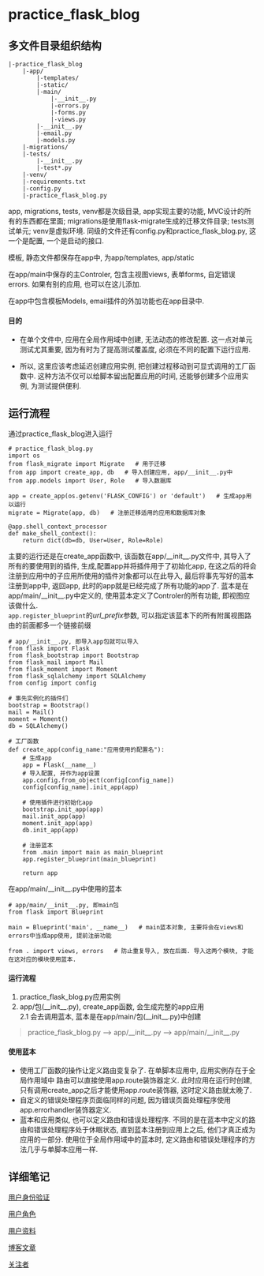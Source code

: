 # practice_flask_blog

## 多文件目录组织结构

    |-practice_flask_blog  
        |-app/  
            |-templates/  
            |-static/  
            |-main/  
                |-__init__.py  
                |-errors.py  
                |-forms.py  
                |-views.py  
            |-__init__.py  
            |-email.py  
            |-models.py  
        |-migrations/  
        |-tests/  
            |-__init__.py  
            |-test*.py  
        |-venv/  
        |-requirements.txt  
        |-config.py  
        |-practice_flask_blog.py  

app, migrations, tests, venv都是次级目录, app实现主要的功能, MVC设计的所有的东西都在里面; migrations是使用flask-migrate生成的迁移文件目录; tests测试单元; venv是虚拟环境. 同级的文件还有config.py和practice_flask_blog.py, 这一个是配置, 一个是启动的接口.

模板, 静态文件都保存在app中, 为app/templates, app/static

在app/main中保存的主Controler, 包含主视图views, 表单forms, 自定错误errors. 如果有别的应用, 也可以在这儿添加.

在app中包含模板Models, email插件的外加功能也在app目录中.

#### 目的

+ 在单个文件中, 应用在全局作用域中创建, 无法动态的修改配置. 这一点对单元测试尤其重要, 因为有时为了提高测试覆盖度, 必须在不同的配置下运行应用.

+ 所以, 这里应该考虑延迟创建应用实例, 把创建过程移动到可显式调用的工厂函数中. 这种方法不仅可以给脚本留出配置应用的时间, 还能够创建多个应用实例, 为测试提供便利.

## 运行流程

通过practice_flask_blog进入运行

    # practice_flask_blog.py
    import os
    from flask_migrate import Migrate   # 用于迁移
    from app import create_app, db   # 导入创建应用, app/__init__.py中
    from app.models import User, Role   # 导入数据库

    app = create_app(os.getenv('FLASK_CONFIG') or 'default')   # 生成app用以运行
    migrate = Migrate(app, db)   # 注册迁移适用的应用和数据库对象

    @app.shell_context_processor
    def make_shell_context():
        return dict(db=db, User=User, Role=Role)

主要的运行还是在create_app函数中, 该函数在app/\_\_init__.py文件中, 其导入了所有的要使用到的插件, 生成,配置app并将插件用于了初始化app, 在这之后的将会注册到应用中的子应用所使用的插件对象都可以在此导入, 最后将事先写好的蓝本注册到app中, 返回app, 此时的app就是已经完成了所有功能的app了. 蓝本是在app/main/\_\_init__.py中定义的, 使用蓝本定义了Controler的所有功能, 即视图应该做什么.  
`app.register_blueprint`的*url_prefix*参数, 可以指定该蓝本下的所有附属视图路由的前面都多一个链接前缀

    # app/__init__.py, 即导入app包就可以导入
    from flask import Flask
    from flask_bootstrap import Bootstrap
    from flask_mail import Mail
    from flask_moment import Moment
    from flask_sqlalchemy import SQLAlchemy
    from config import config

    # 事先实例化的插件们
    bootstrap = Bootstrap()
    mail = Mail()
    moment = Moment()
    db = SQLAlchemy()

    # 工厂函数
    def create_app(config_name:"应用使用的配置名"):
        # 生成app
        app = Flask(__name__)
        # 导入配置, 并作为app设置
        app.config.from_object(config[config_name])
        config[config_name].init_app(app)

        # 使用插件进行初始化app
        bootstrap.init_app(app)
        mail.init_app(app)
        moment.init_app(app)
        db.init_app(app)

        # 注册蓝本
        from .main import main as main_blueprint
        app.register_blueprint(main_blueprint)

        return app

在app/main/\_\_init__.py中使用的蓝本

    # app/main/__init__.py, 即main包
    from flask import Blueprint

    main = Blueprint('main', __name__)   # main蓝本对象, 主要将会在views和errors中当成app使用, 提前注册功能

    from . import views, errors   # 防止重复导入, 放在后面. 导入这两个模块, 才能在这对应的模块使用蓝本.

#### 运行流程

1. practice_flask_blog.py应用实例  
2. app/包(\_\_init__.py), create_app函数, 会生成完整的app应用  
    2.1 会去调用蓝本, 蓝本是在app/main/包(\_\_init__.py)中创建

> practice_flask_blog.py --> app/\_\_init__.py --> app/main/\_\_init__.py

#### 使用蓝本

+ 使用工厂函数的操作让定义路由变复杂了. 在单脚本应用中, 应用实例存在于全局作用域中 路由可以直接使用app.route装饰器定义. 此时应用在运行时创建, 只有调用create_app之后才能使用app.route装饰器, 这时定义路由就太晚了.
+ 自定义的错误处理程序页面临同样的问题, 因为错误页面处理程序使用app.errorhandler装饰器定义.
+ 蓝本和应用类似, 也可以定义路由和错误处理程序. 不同的是在蓝本中定义的路由和错误处理程序处于休眠状态, 直到蓝本注册到应用上之后, 他们才真正成为应用的一部分. 使用位于全局作用域中的蓝本时, 定义路由和错误处理程序的方法几乎与单脚本应用一样.

## 详细笔记

[用户身份验证](./01用户身份验证.md)

[用户角色](./02用户角色.md)

[用户资料](./03用户资料.md)

[博客文章](./04博客文章.md)

[关注者](./05关注者.md)
